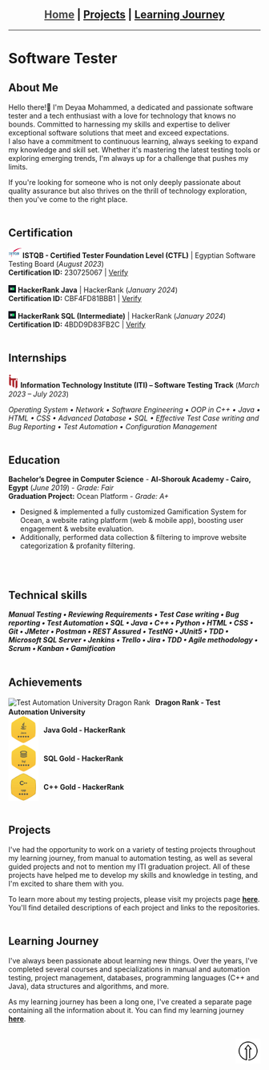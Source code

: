 <h2 id = "top" align = center>
  <font color="#464646"><ins>Home</ins></font> | <a href="/projects">Projects</a> | <a href="/learningjourney">Learning Journey</a>
</h2><hr width="100%" size="2">

# Software Tester
## About Me
Hello there!👋 I'm Deyaa Mohammed, a dedicated and passionate software tester and a tech enthusiast with a love for technology that knows no bounds. Committed to harnessing my skills and expertise to deliver exceptional software solutions that meet and exceed expectations.\
I also have a commitment to continuous learning,  always seeking to expand my knowledge and skill set. Whether it's mastering the latest testing tools or exploring emerging trends, I'm always up for a challenge that pushes my limits.

If you're looking for someone who is not only deeply passionate about quality assurance but also thrives on the thrill of technology exploration, then you've come to the right place.
<br><br>

## Certification
<img src=".\Resources\istqb.png" alt="ISTQB" style="height: 20px;"/>**ISTQB - Certified Tester Foundation Level (CTFL)** | Egyptian Software Testing Board (_August 2023_)\
**Certification ID:** 230725067 | <a href="http://scr.istqb.org/?name=&number=230725067&orderBy=relevancy&orderDirection=&dateStart=&dateEnd=&expiryStart=&expiryEnd=&certificationBody=&examProvider=&certificationLevel=&country=" target="_blank">Verify</a><br><br>
<img src=".\Resources\hackerrank2.png" alt="HackerRank" style="height: 15px;"/> **HackerRank Java** | HackerRank (_January 2024_)\
**Certification ID:** CBF4FD81BBB1 | <a href="https://www.hackerrank.com/certificates/cbf4fd81bbb1" target="_blank">Verify</a><br><br>
<img src=".\Resources\hackerrank2.png" alt="HackerRank" style="height: 15px;"/> **HackerRank SQL (Intermediate)** | HackerRank (_January 2024_)\
**Certification ID:** 4BDD9D83FB2C | <a href="https://www.hackerrank.com/certificates/4bdd9d83fb2c" target="_blank">Verify</a>
<br><br>

## Internships
<img src=".\Resources\iti.png" alt="ITI" style="width:20px;"/> **Information Technology Institute (ITI) – Software Testing Track** (_March 2023 – July 2023_)

_Operating System • Network • Software Engineering • OOP in C++ • Java • HTML • CSS • Advanced Database • SQL • Effective Test Case writing and Bug Reporting • Test Automation • Configuration Management_
<br><br>

## Education
**Bachelor’s Degree in Computer Science** - **Al-Shorouk Academy - Cairo, Egypt** (_June 2019_) - _Grade: Fair_ \
**Graduation Project:** Ocean Platform - _Grade: A+_
- Designed & implemented a fully customized Gamification System for Ocean, a website rating platform (web & mobile app), boosting user engagement & website evaluation.
- Additionally, performed data collection & filtering to improve website categorization & profanity filtering.

<br><br>

## Technical skills
_**Manual Testing • Reviewing Requirements • Test Case writing • Bug reporting • Test Automation • SQL • Java • C++ • Python • HTML • CSS • Git • JMeter • Postman • REST Assured • TestNG • JUnit5 • TDD • Microsoft SQL Server • Jenkins • Trello • Jira • TDD • Agile methodology • Scrum • Kanban • Gamification**_
<br><br>

## Achievements

<div>
    <img src="https://testautomationu.applitools.com/dragon.svg" alt="Test Automation University Dragon Rank" style="vertical-align: middle;" width = "60px"/><span style="vertical-align: middle;"><b>&ensp; Dragon Rank - Test Automation University</b></span>
</div>
<div>
    <img src=".\Resources\java.png" alt="HackerRank - Java Gold" style="vertical-align: middle;" width = "60px"/><span style="vertical-align: middle;"><b>&ensp; Java Gold - HackerRank</b></span><br>
</div>
<div>
<img src=".\Resources\sql.png" alt="HackerRank - SQL Gold" style="vertical-align: middle;" width = "60px"/><span style="vertical-align: middle;"><b>&ensp; SQL Gold - HackerRank</b></span>
</div>
<div>
<img src=".\Resources\cpp.png" alt="HackerRank - C++ Gold" style="vertical-align: middle;" width = "60px"/><span style="vertical-align: middle;"><b>&ensp; C++ Gold - HackerRank</b></span>
</div>
<br>

## Projects

I've had the opportunity to work on a variety of testing projects throughout my learning journey, from manual to automation testing, as well as several guided projects and not to mention my ITI graduation project. All of these projects have helped me to develop my skills and knowledge in testing, and I'm excited to share them with you.


To learn more about my testing projects, please visit my projects page <font color = "#006699"><b><ins><a href='https://deyaamohammed.github.io/projects'>here</a></ins></b></font>. You'll find detailed descriptions of each project and links to the repositories.
<br><br>

## Learning Journey
I've always been passionate about learning new things. Over the years, I've completed several courses and specializations in manual and automation testing, project management, databases, programming languages (C++ and Java), data structures and algorithms, and more.


As my learning journey has been a long one, I've created a separate page containing all the information about it. You can find my learning journey <font color = "#006699"><b><ins><a href='https://deyaamohammed.github.io/learningjourney'>here</a></ins></b></font>.
<br><br>

<a href='#' align=right><img src="./Resources/top.png" alt="Scroll to Top" style="width:50px;" title="Scroll to top" align=right></a><br>

